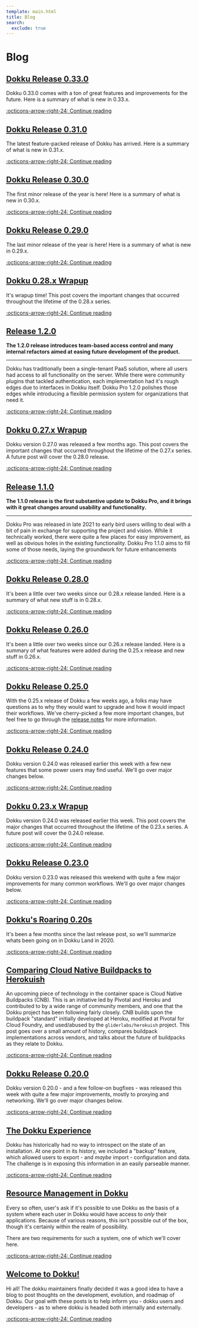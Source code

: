 ```yaml
---
template: main.html
title: Blog
search:
  exclude: true
---
```


<style>
  /*hide the duplicate blog heading*/
  .md-nav__item--nested .md-nav__item--active .md-nav__link:first-of-type {
    display:  none;
  }
  /*drop icon*/
  .md-nav__link .md-nav__icon.md-icon {
    display:  none;
  }
  .md-sidebar--secondary:not([hidden]) {
    visibility: hidden;
  }
  /*remove padding on blog posts*/
  .md-nav__item--nested .md-nav__item--nested .md-nav .md-nav__list .md-nav__item {
    padding:  0;
  }
</style>

# Blog

## [Dokku Release 0.33.0]

Dokku 0.33.0 comes with a ton of great features and improvements for the future. Here is a summary of what is new in 0.33.x.

  [:octicons-arrow-right-24: Continue reading][Dokku Release 0.33.0]

  [Dokku Release 0.33.0]: 2024/dokku-0.33.0.md

## [Dokku Release 0.31.0]

The latest feature-packed release of Dokku has arrived. Here is a summary of what is new in 0.31.x.

  [:octicons-arrow-right-24: Continue reading][Dokku Release 0.31.0]

  [Dokku Release 0.31.0]: 2023/dokku-0.31.0.md

## [Dokku Release 0.30.0]

The first minor release of the year is here! Here is a summary of what is new in 0.30.x.

  [:octicons-arrow-right-24: Continue reading][Dokku Release 0.30.0]

  [Dokku Release 0.30.0]: 2023/dokku-0.30.0.md

## [Dokku Release 0.29.0]

The last minor release of the year is here! Here is a summary of what is new in 0.29.x.

  [:octicons-arrow-right-24: Continue reading][Dokku Release 0.29.0]

  [Dokku Release 0.29.0]: 2022/dokku-0.29.0.md

## [Dokku 0.28.x Wrapup]

It's wrapup time! This post covers the important changes that occurred throughout the lifetime of the 0.28.x series.

  [:octicons-arrow-right-24: Continue reading][Dokku 0.28.x Wrapup]

  [Dokku 0.28.x Wrapup]: 2022/dokku-0.28.x-wrapup.md

## [Release 1.2.0]

__The 1.2.0 release introduces team-based access control and many internal
refactors aimed at easing future development of the product.__

---

Dokku has traditionally been a single-tenant PaaS solution, where all users
had access to all functionality on the server. While there were community
plugins that tackled authentication, each implementation had it's rough edges due
to interfaces in Dokku itself. Dokku Pro 1.2.0 polishes those edges while
introducing a flexible permission system for organizations that need it.

  [:octicons-arrow-right-24: Continue reading][Release 1.2.0]

  [Release 1.2.0]: 2022/pro-release-1.2.0.md

## [Dokku 0.27.x Wrapup]

Dokku version 0.27.0 was released a few months ago. This post covers the important changes that occurred throughout the lifetime of the 0.27.x series. A future post will cover the 0.28.0 release.

  [:octicons-arrow-right-24: Continue reading][Dokku 0.27.x Wrapup]

  [Dokku 0.27.x Wrapup]: 2022/dokku-0.27.x-wrapup.md

## [Release 1.1.0]

__The 1.1.0 release is the first substantive update to Dokku Pro, and it brings
with it great changes around usability and functionality.__

---

Dokku Pro was released in late 2021 to early bird users willing to deal with a
bit of pain in exchange for supporting the project and vision. While it
technically worked, there were quite a few places for easy improvement, as well
as obvious holes in the existing functionality. Dokku Pro 1.1.0 aims to fill
some of those needs, laying the groundwork for future enhancements

  [:octicons-arrow-right-24: Continue reading][Release 1.1.0]

  [Release 1.1.0]: 2022/pro-release-1.1.0.md

## [Dokku Release 0.28.0]

It's been a little over two weeks since our 0.28.x release landed. Here is a summary of what new stuff is in 0.28.x.

  [:octicons-arrow-right-24: Continue reading][Dokku Release 0.28.0]

  [Dokku Release 0.28.0]: 2021/dokku-0.28.0.md

## [Dokku Release 0.26.0]

It's been a little over two weeks since our 0.26.x release landed. Here is a summary of what features were added during the 0.25.x release and new stuff in 0.26.x.

  [:octicons-arrow-right-24: Continue reading][Dokku Release 0.26.0]

  [Dokku Release 0.26.0]: 2021/dokku-0.26.0.md

## [Dokku Release 0.25.0]

With the 0.25.x release of Dokku a few weeks ago, a folks may have questions as to why they would want to upgrade and how it would impact their workflows. We've cherry-picked a few more important changes, but feel free to go through the [release notes](https://github.com/dokku/dokku/releases/tag/v0.25.0) for more information.

  [:octicons-arrow-right-24: Continue reading][Dokku Release 0.25.0]

  [Dokku Release 0.25.0]: 2021/dokku-0.25.0.md

## [Dokku Release 0.24.0]

Dokku version 0.24.0 was released earlier this week with a few new features that some power users may find useful. We'll go over major changes below.

  [:octicons-arrow-right-24: Continue reading][Dokku Release 0.24.0]

  [Dokku Release 0.24.0]: 2021/dokku-0.24.0.md

## [Dokku 0.23.x Wrapup]

Dokku version 0.24.0 was released earlier this week. This post covers the major changes that occurred throughout the lifetime of the 0.23.x series. A future post will cover the 0.24.0 release.

  [:octicons-arrow-right-24: Continue reading][Dokku 0.23.x Wrapup]

  [Dokku 0.23.x Wrapup]: 2021/dokku-0.23.x-wrapup.md

## [Dokku Release 0.23.0]

Dokku version 0.23.0 was released this weekend with quite a few major improvements for many common workflows. We'll go over major changes below.

  [:octicons-arrow-right-24: Continue reading][Dokku Release 0.23.0]

  [Dokku Release 0.23.0]: 2021/dokku-0.23.0.md

## [Dokku's Roaring 0.20s]

It's been a few months since the last release post, so we'll summarize whats been going on in Dokku Land in 2020.

  [:octicons-arrow-right-24: Continue reading][Dokku's Roaring 0.20s]

  [Dokku's Roaring 0.20s]: 2021/dokkus-roaring-20s.md

## [Comparing Cloud Native Buildpacks to Herokuish]

An upcoming piece of technology in the container space is Cloud Native Buildpacks (CNB). This is an initiative led by Pivotal and Heroku and contributed to by a wide range of community members, and one that the Dokku project has been following fairly closely. CNB builds upon the buildpack "standard" initially developed at Heroku, modified at Pivotal for Cloud Foundry, and used/abused by the `gliderlabs/herokuish` project. This post goes over a small amount of history, compares buildpack implementations across vendors, and talks about the future of buildpacks as they relate to Dokku.

  [:octicons-arrow-right-24: Continue reading][Comparing Cloud Native Buildpacks to Herokuish]

  [Comparing Cloud Native Buildpacks to Herokuish]: 2020/comparing-buildpack-v3-to-herokuish.md

## [Dokku Release 0.20.0]

Dokku version 0.20.0 - and a few follow-on bugfixes - was released this week with quite a few major improvements, mostly to proxying and networking. We'll go over major changes below.

  [:octicons-arrow-right-24: Continue reading][Dokku Release 0.20.0]

  [Dokku Release 0.20.0]: 2020/dokku-0.20.0.md

## [The Dokku Experience]

Dokku has historically had no way to introspect on the state of an installation. At one point in its history, we included a "backup" feature, which allowed users to export - and _maybe_ import - configuration and data. The challenge is in exposing this information in an easily parseable manner.

  [:octicons-arrow-right-24: Continue reading][The Dokku Experience]

  [The Dokku Experience]: 2018/the-dokku-experience.md

## [Resource Management in Dokku]

Every so often, user's ask if it's possible to use Dokku as the basis of a system where each user in Dokku would have access to _only_ their applications. Because of various reasons, this isn't possible out of the box, though it's certainly within the realm of possibility.

There are two requirements for such a system, one of which we'll cover here.

  [:octicons-arrow-right-24: Continue reading][Resource Management in Dokku]

  [Resource Management in Dokku]: 2016/resource-management.md

## [Welcome to Dokku!]

Hi all! The dokku maintainers finally decided it was a good idea to have a blog to post thoughts on the development, evolution, and roadmap of Dokku. Our goal with these posts is to help inform you - dokku users and developers - as to where dokku is headed both internally and externally.

  [:octicons-arrow-right-24: Continue reading][Welcome to Dokku!]

  [Welcome to Dokku!]: 2016/welcome-to-dokku.md
